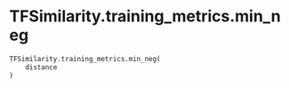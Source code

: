 # TFSimilarity.training_metrics.min_neg







```python
TFSimilarity.training_metrics.min_neg(
    distance
)
```



<!-- Placeholder for "Used in" -->
